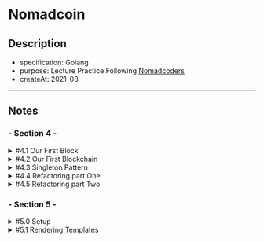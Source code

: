 # Nomadcoin

## Description

- specification: Golang
- purpose: Lecture Practice Following [Nomadcoders](https://nomadcoders.co/)
- createAt: 2021-08

---

## Notes

### - Section 4 -

<!-- 4.1 -->
<details><summary>#4.1 Our First Block</summary>

- What is one-way-function
- What is hash
- Generate genesis block with SHA256

</details>

<!-- 4.2 -->
<details><summary>#4.2 Our First Blockchain</summary>
  
- Make blocks as chain
- Genarate blocks through functions

</details>

<!-- 4.3 -->
<details><summary>#4.3 Singleton Pattern</summary>

- Refactoring to separated module
- What is singleton pattern

</details>

<!-- 4.4 -->
<details><summary>#4.4 Refactoring part One</summary>

- What is [sync.Once.Do](https://pkg.go.dev/sync@go1.16.7#Once.Do)
- Reactor codes to apply singleton pattern

</details>

<!-- 4.5 -->
<details><summary>#4.5 Refactoring part Two</summary>

- Continuing refactoring

</details>

### - Section 5 -

<!-- 5.0 -->
<details><summary>#5.0 Setup</summary>

- Basic Setting for web server

```go
// Simple Example
package main

import (
	"fmt"
	"net/http"
)

const port string = ":4000"

func home(rw http.ResponseWriter, r *http.Request) {
	fmt.Fprintf(rw, "Hello World!")
}

func main() {
	http.HandleFunc("/", home)
	fmt.Printf("Server listening on port http://localhost%s\n", port)
	http.ListenAndServe(port, nil)
}

```

</details>

<!-- 5.1 -->
<details><summary>#5.1 Rendering Templates</summary>

- How to use HTML template on go server

</details>

